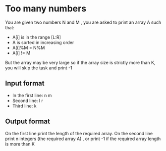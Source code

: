 # Too many numbers

You are given two numbers N and M , you are asked to print an array A such that:

- A[i] is in the range [L:R]
- A is sorted in increasing order
- A[i]%M = N%M
- A[i] != M

But the array may be very large so if the array size is strictly more than K, you will skip the task and print -1

## Input format

- In the first line: n m
- Second line: l r
- Third line: k

## Output format

On the first line print the length of the required array. On the second line print n integers (the required array A) , or print -1 if the required array length is more than K
